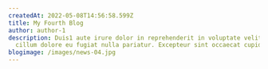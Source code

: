 ```yaml
---
createdAt: 2022-05-08T14:56:58.599Z
title: My Fourth Blog
author: author-1
description: Duis1 aute irure dolor in reprehenderit in voluptate velit esse
  cillum dolore eu fugiat nulla pariatur. Excepteur sint occaecat cupidatat.
blogimage: /images/news-04.jpg
---
```

